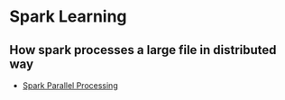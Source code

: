 # Spark Learning

## How spark processes a large file in distributed way

* [Spark Parallel Processing](https://www.youtube.com/watch?v=9HY8KG2FWF0)
